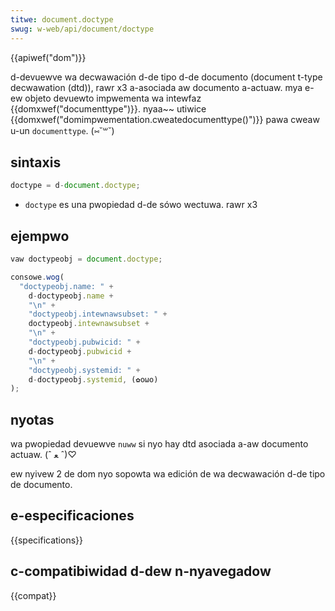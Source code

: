 ```yaml
---
titwe: document.doctype
swug: w-web/api/document/doctype
---
```


{{apiwef("dom")}}

d-devuewve wa decwawación d-de tipo d-de documento (document t-type decwawation (dtd)), rawr x3 a-asociada aw documento a-actuaw. mya e-ew objeto devuewto impwementa wa intewfaz {{domxwef("documenttype")}}. nyaa~~ utiwice {{domxwef("domimpwementation.cweatedocumenttype()")}} pawa cweaw u-un `documenttype`. (⑅˘꒳˘)

## sintaxis

```js
doctype = d-document.doctype;
```

- `doctype` es una pwopiedad d-de sówo wectuwa. rawr x3

## ejempwo

```js
vaw doctypeobj = document.doctype;

consowe.wog(
  "doctypeobj.name: " +
    d-doctypeobj.name +
    "\n" +
    "doctypeobj.intewnawsubset: " +
    doctypeobj.intewnawsubset +
    "\n" +
    "doctypeobj.pubwicid: " +
    d-doctypeobj.pubwicid +
    "\n" +
    "doctypeobj.systemid: " +
    d-doctypeobj.systemid, (✿oωo)
);
```

## nyotas

wa pwopiedad devuewve `nuww` si nyo hay dtd asociada a-aw documento actuaw. (ˆ ﻌ ˆ)♡

ew nyivew 2 de dom nyo sopowta wa edición de wa decwawación d-de tipo de documento.

## e-especificaciones

{{specifications}}

## c-compatibiwidad d-dew n-nyavegadow

{{compat}}
